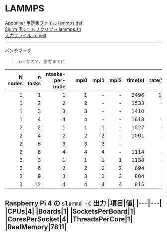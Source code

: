 # LAMMPS

[Apptainer 用定義ファイル lammps.def](lammps.def)<br>
[Slurm 用シェルスクリプト lammps.sh](lammps.sh)<br>
[入力ファイル in.melt](in.melt)<br>

---
ベンチマーク
> n=1 なので、参考までに

|N nodes|n tasks|ntasks-per-node||mpi0|mpi1|mpi2|time(s)|rate(%)|
|--:|--:|--:|--:|--:|--:|--:|--:|--:|
|1|1|1||1|-|-|2496|100|
|1|2|2||2|-|-|1533|61|
|1|3|3||3|-|-|1410|56|
|1|4|4||4|-|-|1618|65|
|2|2|1||1|1|-|1527|61|
|2|4|2||2|2|-|1061|42|
|2|6|3||3|3|-|||
|2|8|4||4|4|-|1114|45|
|3|3|1||1|1|1|1138|46|
|3|6|2||2|2|2|894|36|
|3|9|3||3|3|3|804|32|
|3|12|4||4|4|4|915|37|

Raspberry Pi 4 の `slurmd -C` 出力
|項目|値|
|---|---|
|CPUs|4|
|Boards|1|
|SocketsPerBoard|1|
|CoresPerSocket|4|
|ThreadsPerCore|1|
|RealMemory|7811|
---
